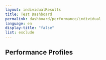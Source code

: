 ```yaml
---
layout: individualResults
title: Test Dashboard
permalink: dashboard/performance/individual
language: en
display-title: "false"
list: exclude
---
```


## Performance Profiles